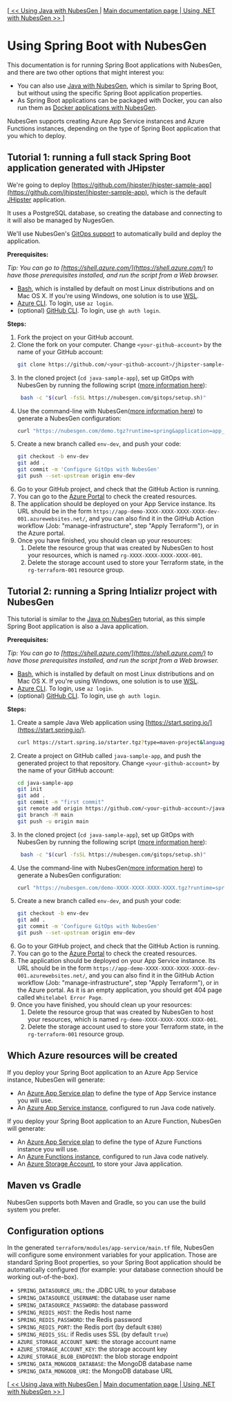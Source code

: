 [[ << Using Java with NubesGen ](java.md) | [ Main documentation page ](../README.md) |[ Using .NET with NubesGen >> ](dot-net.md)]

# Using Spring Boot with NubesGen

This documentation is for running Spring Boot applications with NubesGen, and there are two other options that might interest you:

- You can also use [Java with NubesGen](java.md), which is similar to Spring Boot, but without using the specific Spring Boot application properties.
- As Spring Boot applications can be packaged with Docker, you can also run them as [Docker applications with NubesGen](docker.md).

NubesGen supports creating Azure App Service instances and Azure Functions instances, depending on the type of Spring Boot application that you which to deploy.

## Tutorial 1: running a full stack Spring Boot application generated with JHipster

We're going to deploy [https://github.com/jhipster/jhipster-sample-app](https://github.com/jhipster/jhipster-sample-app), which is the default [JHipster](https://www.jhipster.tech/) application.

It uses a PostgreSQL database, so creating the database and connecting to it will also be managed by NugesGen.

We'll use NubesGen's [GitOps support](../gitops-overview.md) to automatically build and deploy the application.

__Prerequisites:__

_Tip: You can go to [https://shell.azure.com/](https://shell.azure.com/) to have those prerequisites installed, and run the script from a Web browser._
- [Bash](https://fr.wikipedia.org/wiki/Bourne-Again_shell), which is installed by default on most Linux distributions and on Mac OS X. If you're using Windows, one solution is to use [WSL](https://docs.microsoft.com/windows/wsl/install-win10).
- [Azure CLI](https://docs.microsoft.com/cli/azure/install-azure-cli). To login, use `az login`.
- (optional) [GitHub CLI](https://cli.github.com/). To login, use `gh auth login`.

__Steps:__
1. Fork the project on your GitHub account.
2. Clone the fork on your computer. Change `<your-github-account>` by the name of your GitHub account:
   ```bash
   git clone https://github.com/<your-github-account>/jhipster-sample-app.git
   ``` 
3. In the cloned project (`cd java-sample-app`), set up GitOps with NubesGen by running the following script ([more information here](../gitops-quick-start.md)):
   ```bash
    bash -c "$(curl -fsSL https://nubesgen.com/gitops/setup.sh)"
    ```
4. Use the command-line with NubesGen([more information here](../command-line.md)) to generate a NubesGen configuration:
   ```bash
   curl "https://nubesgen.com/demo.tgz?runtime=spring&application=app_service.standard&database=postgresql&gitops=true" | tar -xvf -
   ```
5. Create a new branch called `env-dev`, and push your code:
   ```bash
   git checkout -b env-dev
   git add .
   git commit -m 'Configure GitOps with NubesGen'
   git push --set-upstream origin env-dev
   ```
6. Go to your GitHub project, and check that the GitHub Action is running.
7. You can go to the [Azure Portal](https://portal.azure.com) to check the created resources.
8. The application should be deployed on your App Service instance. Its URL should be in the form `https://app-demo-XXXX-XXXX-XXXX-XXXX-dev-001.azurewebsites.net/`, and you can also find it in the GitHub Action workflow (Job: "manage-infrastructure", step "Apply Terraform"), or in the Azure portal.
9. Once you have finished, you should clean up your resources:
   1. Delete the resource group that was created by NubesGen to host your resources, which is named `rg-XXXX-XXXX-XXXX-XXXX-001`.
   2. Delete the storage account used to store your Terraform state, in the `rg-terraform-001` resource group.

## Tutorial 2: running a Spring Intializr project with NubesGen

This tutorial is similar to the [Java on NubesGen](java.md) tutorial, as this simple Spring Boot application is also a Java application.

__Prerequisites:__

_Tip: You can go to [https://shell.azure.com/](https://shell.azure.com/) to have those prerequisites installed, and run the script from a Web browser._
- [Bash](https://fr.wikipedia.org/wiki/Bourne-Again_shell), which is installed by default on most Linux distributions and on Mac OS X. If you're using Windows, one solution is to use [WSL](https://docs.microsoft.com/windows/wsl/install-win10).
- [Azure CLI](https://docs.microsoft.com/cli/azure/install-azure-cli). To login, use `az login`.
- (optional) [GitHub CLI](https://cli.github.com/). To login, use `gh auth login`.

__Steps:__
1. Create a sample Java Web application using [https://start.spring.io/](https://start.spring.io/).
   ```bash
   curl https://start.spring.io/starter.tgz?type=maven-project&language=java&bootVersion=2.4.4.RELEASE&baseDir=java-sample-app&groupId=com.example&artifactId=java-sample-app&name=java-sample-app&description=Demo%20project%20for%20Spring%20Boot&packageName=com.example.java-sample-app&packaging=jar&javaVersion=11&dependencies=web | tar -xvf -
   ```
2. Create a project on GitHub called `java-sample-app`, and push the generated project to that repository. Change `<your-github-account>` by the name of your GitHub account:
   ```bash
   cd java-sample-app
   git init
   git add .
   git commit -m "first commit"
   git remote add origin https://github.com/<your-github-account>/java-sample-app.git
   git branch -M main
   git push -u origin main
   ```
3. In the cloned project (`cd java-sample-app`), set up GitOps with NubesGen by running the following script ([more information here](../gitops-quick-start.md)):
   ```bash
    bash -c "$(curl -fsSL https://nubesgen.com/gitops/setup.sh)"
    ```
4. Use the command-line with NubesGen([more information here](../command-line.md)) to generate a NubesGen configuration:
   ```bash
   curl "https://nubesgen.com/demo-XXXX-XXXX-XXXX-XXXX.tgz?runtime=spring&application=app_service.standard&gitops=true" | tar -xvf -
   ```
5. Create a new branch called `env-dev`, and push your code:
   ```bash
   git checkout -b env-dev
   git add .
   git commit -m 'Configure GitOps with NubesGen'
   git push --set-upstream origin env-dev
   ```
6. Go to your GitHub project, and check that the GitHub Action is running.
7. You can go to the [Azure Portal](https://portal.azure.com) to check the created resources.
8. The application should be deployed on your App Service instance. Its URL should be in the form `https://app-demo-XXXX-XXXX-XXXX-XXXX-dev-001.azurewebsites.net/`, and you can also find it in the GitHub Action workflow (Job: "manage-infrastructure", step "Apply Terraform"), or in the Azure portal.
As it is an empty application, you should get 404 page called `Whitelabel Error Page`.
9. Once you have finished, you should clean up your resources:
   1. Delete the resource group that was created by NubesGen to host your resources, which is named `rg-demo-XXXX-XXXX-XXXX-XXXX-001`.
   2. Delete the storage account used to store your Terraform state, in the `rg-terraform-001` resource group.

## Which Azure resources will be created

If you deploy your Spring Boot application to an Azure App Service instance, NubesGen will generate:

- An [Azure App Service plan](https://docs.microsoft.com/azure/app-service/overview-hosting-plans) to define the type of App Service instance you will use.
- An [Azure App Service instance](https://azure.microsoft.com/services/app-service/), configured to run Java code natively.

If you deploy your Spring Boot application to an Azure Function, NubesGen will generate:

- An [Azure App Service plan](https://docs.microsoft.com/azure/app-service/overview-hosting-plans) to define the type of Azure Functions instance you will use.
- An [Azure Functions instance](https://azure.microsoft.com/services/functions/), configured to run Java code natively.
- An [Azure Storage Account](https://azure.microsoft.com/services/storage/), to store your Java application.

## Maven vs Gradle

NubesGen supports both Maven and Gradle, so you can use the build system you prefer.

## Configuration options

In the generated `terraform/modules/app-service/main.tf` file, NubesGen will configure some environment variables
for your application. Those are standard Spring Boot
properties, so your Spring Boot application should be automatically configured 
(for example: your database connection should be working out-of-the-box).

- `SPRING_DATASOURCE_URL`: the JDBC URL to your database
- `SPRING_DATASOURCE_USERNAME`: the database user name
- `SPRING_DATASOURCE_PASSWORD`: the database password
- `SPRING_REDIS_HOST`: the Redis host name
- `SPRING_REDIS_PASSWORD`: the Redis password
- `SPRING_REDIS_PORT`: the Redis port (by default `6380`)
- `SPRING_REDIS_SSL`: if Redis uses SSL (by default `true`)
- `AZURE_STORAGE_ACCOUNT_NAME`: the storage account name
- `AZURE_STORAGE_ACCOUNT_KEY`: the storage account key
- `AZURE_STORAGE_BLOB_ENDPOINT`: the blob storage endpoint
- `SPRING_DATA_MONGODB_DATABASE`: the MongoDB database name
- `SPRING_DATA_MONGODB_URI`: the MongoDB database URL

[[ << Using Java with NubesGen ](java.md) | [ Main documentation page ](../README.md) |[ Using .NET with NubesGen >> ](dot-net.md)]
